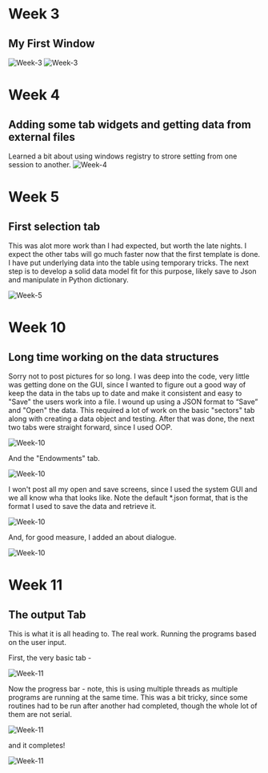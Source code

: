 # Week 3

## My First Window
![Week-3](https://pedrocu.github.io/pics/Week3_image-1.JPG "First Window")
![Week-3](https://pedrocu.github.io/pics/Week3_image-2.JPG "Added Tabl")
# Week 4

## Adding some tab widgets and getting data from external files
Learned a bit about using windows registry to strore setting from one session to another.
![Week-4](https://pedrocu.github.io/pics/Week4-image-1.JPG "Populated Database Tab")

# Week 5
## First selection tab 
This was alot more work than I had expected, but worth the late nights.  I expect the other tabs will go much faster now that the first template is done.
I have put underlying data into the table using temporary tricks.  The next step is to develop a solid data model fit for this purpose, likely save to Json and manipulate in Python dictionary.

![Week-5](https://pedrocu.github.io/pics/Week5-image-1.JPG "Populated Sectors Tab")

# Week 10
## Long time working on the data structures

Sorry not to post pictures for so long.  I was deep into the code, very little was getting done on the GUI, since I wanted to figure out a good way of keep the data in the tabs up to date and make it consistent and easy to "Save" the users work into a file.  I wound up using a JSON format to “Save” and "Open" the data.  This required a lot of work on the basic "sectors" tab along with creating a data object and testing.  After that was done, the next two tabs were straight forward, since I used OOP.

![Week-10](https://pedrocu.github.io/pics/Week10_image-1.JPG "Populated Regions Tab")

And the "Endowments" tab.

![Week-10](https://pedrocu.github.io/pics/Week10_image-3.JPG "Populated Endowments Tab")

I won't post all my open and save screens, since I used the system GUI and we all know wha that looks like.  Note the default *.json format, that is the format I used to save the data and retrieve it.

![Week-10](https://pedrocu.github.io/pics/Week10_image-2.JPG "Populated Open File Dialog")

And, for good measure, I added an about dialogue.

![Week-10](https://pedrocu.github.io/pics/Week10_image-2_5.JPG "Populated Open File Dialog")

# Week 11
## The output Tab

This is what it is all heading to.  The real work.  Running the programs based on the user input.  

First, the very basic tab - 

![Week-11](https://pedrocu.github.io/pics/Week11image-1.JPG "Populated Output Tab")

Now the progress bar - note, this is using multiple threads as multiple programs are running at the same time.  This was a bit tricky, since some routines had to be run after another had completed, though the whole lot of them are not serial.  

![Week-11](https://pedrocu.github.io/pics/Week11image-2.JPG "Populated Status Bar Running programs")

and it completes!


![Week-11](https://pedrocu.github.io/pics/Week11image-3.JPG "Populated Status Bar Running programs")

